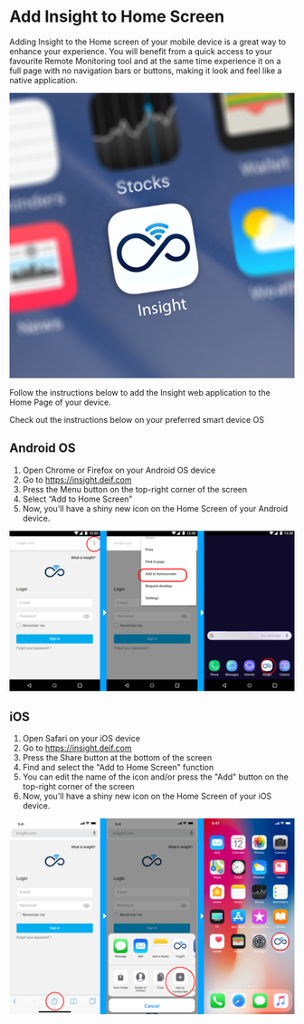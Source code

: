 # Add Insight to Home Screen

Adding Insight to the Home screen of your mobile device is a great way to enhance your experience. You will benefit from a quick access to your favourite Remote Monitoring tool and at the same time experience it on a full page with no navigation bars or buttons, making it look and feel like a native application.

![Insight webapp](../.gitbook/assets/image%20%282%29.png)

Follow the instructions below to add the Insight web application to the Home Page of your device.

Check out the instructions below on your preferred smart device OS

## **Android OS**

1. Open Chrome or Firefox on your Android OS device
2. Go to https://insight.deif.com
3. Press the Menu button on the top-right corner of the screen
4. Select “Add to Home Screen”
5. Now, you'll have a shiny new icon on the Home Screen of your Android device.

![Android OS procedure](../.gitbook/assets/image%20%2811%29.png)

## **iOS**  <a id="ios"></a>

1. Open Safari on your iOS device
2. Go to https://insight.deif.com
3. Press the Share button at the bottom of the screen
4. Find and select the "Add to Home Screen" function
5. You can edit the name of the icon and/or press the "Add" button on the top-right corner of the screen
6. Now, you'll have a shiny new icon on the Home Screen of your iOS device.

![iOS procedure](../.gitbook/assets/image%20%288%29.png)



